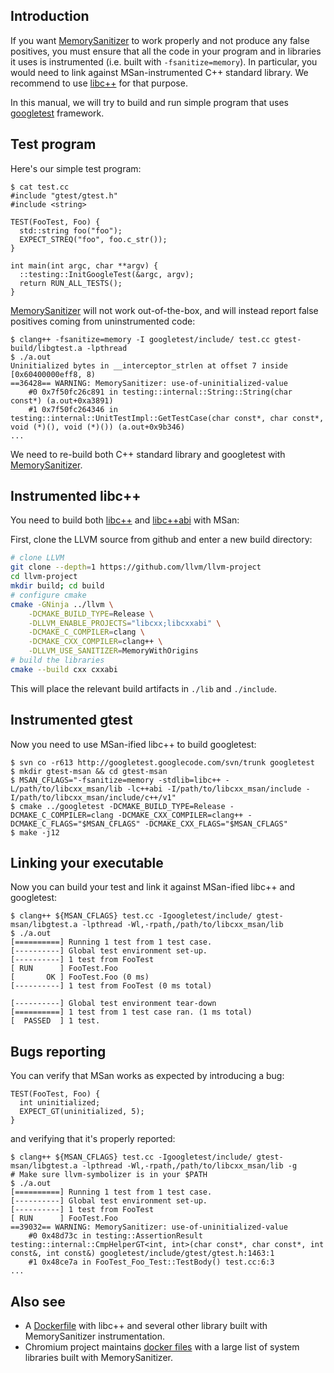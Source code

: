 ## Introduction

If you want [MemorySanitizer](MemorySanitizer) to work properly and not produce any false positives, you must ensure that all the code in your program and in libraries it uses is instrumented (i.e. built with `-fsanitize=memory`). In particular, you would need to link against MSan-instrumented C++ standard library. We recommend to use [libc++](http://libcxx.llvm.org/)
for that purpose.

In this manual, we will try to build and run simple program that uses [googletest](https://code.google.com/p/googletest/) framework.

## Test program
Here's our simple test program:
```
$ cat test.cc 
#include "gtest/gtest.h"
#include <string>

TEST(FooTest, Foo) {
  std::string foo("foo");
  EXPECT_STREQ("foo", foo.c_str());
}

int main(int argc, char **argv) {
  ::testing::InitGoogleTest(&argc, argv);
  return RUN_ALL_TESTS();
}
```

[MemorySanitizer](MemorySanitizer) will not work out-of-the-box, and will instead report
false positives coming from uninstrumented code:

```
$ clang++ -fsanitize=memory -I googletest/include/ test.cc gtest-build/libgtest.a -lpthread
$ ./a.out
Uninitialized bytes in __interceptor_strlen at offset 7 inside [0x60400000eff8, 8)
==36428== WARNING: MemorySanitizer: use-of-uninitialized-value
    #0 0x7f50fc26c891 in testing::internal::String::String(char const*) (a.out+0xa3891)
    #1 0x7f50fc264346 in testing::internal::UnitTestImpl::GetTestCase(char const*, char const*, void (*)(), void (*)()) (a.out+0x9b346)
...
```

We need to re-build both C++ standard library and googletest with [MemorySanitizer](MemorySanitizer).

## Instrumented libc++

You need to build both [libc++](http://libcxx.llvm.org/) and
[libc++abi](http://libcxxabi.llvm.org/) with MSan:

First, clone the LLVM source from github and enter a new build directory:

```bash
# clone LLVM
git clone --depth=1 https://github.com/llvm/llvm-project
cd llvm-project
mkdir build; cd build
# configure cmake
cmake -GNinja ../llvm \
	-DCMAKE_BUILD_TYPE=Release \
	-DLLVM_ENABLE_PROJECTS="libcxx;libcxxabi" \
	-DCMAKE_C_COMPILER=clang \
	-DCMAKE_CXX_COMPILER=clang++ \
	-DLLVM_USE_SANITIZER=MemoryWithOrigins
# build the libraries
cmake --build cxx cxxabi
```

This will place the relevant build artifacts in `./lib` and `./include`.

## Instrumented gtest

Now you need to use MSan-ified libc++ to build googletest:

```
$ svn co -r613 http://googletest.googlecode.com/svn/trunk googletest
$ mkdir gtest-msan && cd gtest-msan
$ MSAN_CFLAGS="-fsanitize=memory -stdlib=libc++ -L/path/to/libcxx_msan/lib -lc++abi -I/path/to/libcxx_msan/include -I/path/to/libcxx_msan/include/c++/v1"
$ cmake ../googletest -DCMAKE_BUILD_TYPE=Release -DCMAKE_C_COMPILER=clang -DCMAKE_CXX_COMPILER=clang++ -DCMAKE_C_FLAGS="$MSAN_CFLAGS" -DCMAKE_CXX_FLAGS="$MSAN_CFLAGS"
$ make -j12
```

## Linking your executable

Now you can build your test and link it against MSan-ified libc++ and googletest:

```
$ clang++ ${MSAN_CFLAGS} test.cc -Igoogletest/include/ gtest-msan/libgtest.a -lpthread -Wl,-rpath,/path/to/libcxx_msan/lib
$ ./a.out
[==========] Running 1 test from 1 test case.
[----------] Global test environment set-up.
[----------] 1 test from FooTest
[ RUN      ] FooTest.Foo
[       OK ] FooTest.Foo (0 ms)
[----------] 1 test from FooTest (0 ms total)

[----------] Global test environment tear-down
[==========] 1 test from 1 test case ran. (1 ms total)
[  PASSED  ] 1 test.
```

## Bugs reporting

You can verify that MSan works as expected by introducing a bug:
```
TEST(FooTest, Foo) {
  int uninitialized;
  EXPECT_GT(uninitialized, 5);
}
```

and verifying that it's properly reported:

```
$ clang++ ${MSAN_CFLAGS} test.cc -Igoogletest/include/ gtest-msan/libgtest.a -lpthread -Wl,-rpath,/path/to/libcxx_msan/lib -g
# Make sure llvm-symbolizer is in your $PATH
$ ./a.out
[==========] Running 1 test from 1 test case.
[----------] Global test environment set-up.
[----------] 1 test from FooTest
[ RUN      ] FooTest.Foo
==39032== WARNING: MemorySanitizer: use-of-uninitialized-value
    #0 0x48d73c in testing::AssertionResult testing::internal::CmpHelperGT<int, int>(char const*, char const*, int const&, int const&) googletest/include/gtest/gtest.h:1463:1
    #1 0x48ce7a in FooTest_Foo_Test::TestBody() test.cc:6:3
...
```

## Also see
* A [Dockerfile](https://github.com/awslabs/amazon-kinesis-video-streams-webrtc-sdk-c/blob/master/.github/msan-tester.Dockerfile) with libc++ and several other library built with MemorySanitizer instrumentation.
* Chromium project maintains [docker files](https://www.chromium.org/developers/testing/memorysanitizer#TOC-Running-on-other-distros-using-Docker) with a large list of system libraries built with MemorySanitizer.
